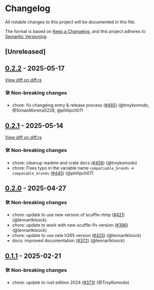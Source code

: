# Changelog

<!--
This file is automatically generated by our release process.
DO NOT edit it directly.
If you want to add a change log entry for this package,
please create a new file in /changes.d/<pr-number>.toml
Refer to the [README.md](/changes.d/README.md) for more information.
-->

All notable changes to this project will be documented in this file.

The format is based on [Keep a Changelog](https://keepachangelog.com/en/1.0.0/),
and this project adheres to [Semantic Versioning](https://semver.org/spec/v2.0.0.html).

## [Unreleased]

## [0.2.2](https://github.com/ScuffleCloud/scuffle/releases/tag/scuffle-transmuxer-v0.2.2) - 2025-05-17

[View diff on diff.rs](https://diff.rs/scuffle-transmuxer/0.2.1/scuffle-transmuxer/0.2.2/Cargo.toml)

### 🛠️ Non-breaking changes

- chore: fix changelog entry & release process ([#465](https://github.com/scufflecloud/scuffle/pull/465)) (@troykomodo, @SimaoMoreira5228, @philipch07)

## [0.2.1](https://github.com/ScuffleCloud/scuffle/releases/tag/scuffle-transmuxer-v0.2.1) - 2025-05-14

[View diff on diff.rs](https://diff.rs/scuffle-transmuxer/0.2.0/scuffle-transmuxer/0.2.1/Cargo.toml)

### 🛠️ Non-breaking changes

- chore: cleanup readme and crate docs ([#458](https://github.com/scufflecloud/scuffle/pull/458)) (@troykomodo)
- chore: Fixes typo in the variable name `compatiable_brands` -> `compatable_brands` ([#445](https://github.com/scufflecloud/scuffle/pull/445)) (@philipch07)

## [0.2.0](https://github.com/ScuffleCloud/scuffle/releases/tag/scuffle-transmuxer-v0.2.0) - 2025-04-27

### 🛠️ Non-breaking changes

- chore: update to use new version of scuffle-rtmp ([#421](https://github.com/scufflecloud/scuffle/pull/421)) (@lennartkloock)
- chore: update to work with new scuffle-flv version ([#396](https://github.com/scufflecloud/scuffle/pull/396)) (@lennartkloock)
- chore: update to use new h265 version ([#425](https://github.com/scufflecloud/scuffle/pull/425)) (@lennartkloock)
- docs: improved documentation ([#372](https://github.com/scufflecloud/scuffle/pull/372)) (@lennartkloock)

## [0.1.1](https://github.com/ScuffleCloud/scuffle/releases/tag/scuffle-transmuxer-v0.1.1) - 2025-02-21

### 🛠️ Non-breaking changes

- chore: update to rust edition 2024 ([#373](https://github.com/scufflecloud/scuffle/pull/373)) (@TroyKomodo)
